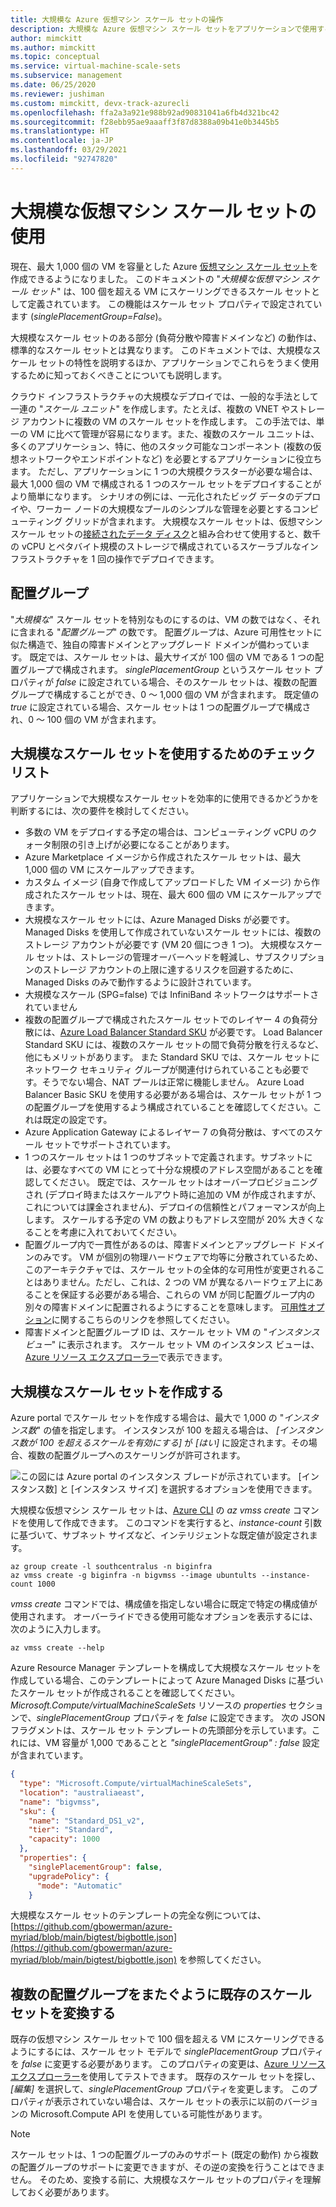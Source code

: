 ```yaml
---
title: 大規模な Azure 仮想マシン スケール セットの操作
description: 大規模な Azure 仮想マシン スケール セットをアプリケーションで使用するために知る必要があること。
author: mimckitt
ms.author: mimckitt
ms.topic: conceptual
ms.service: virtual-machine-scale-sets
ms.subservice: management
ms.date: 06/25/2020
ms.reviewer: jushiman
ms.custom: mimckitt, devx-track-azurecli
ms.openlocfilehash: ffa2a3a921e988b92ad90831041a6fb4d321bc42
ms.sourcegitcommit: f28ebb95ae9aaaff3f87d8388a09b41e0b3445b5
ms.translationtype: HT
ms.contentlocale: ja-JP
ms.lasthandoff: 03/29/2021
ms.locfileid: "92747820"
---
```

# <a name="working-with-large-virtual-machine-scale-sets"></a>大規模な仮想マシン スケール セットの使用
現在、最大 1,000 個の VM を容量とした Azure [仮想マシン スケール セット](./index.yml)を作成できるようになりました。 このドキュメントの "_大規模な仮想マシン スケール セット_" は、100 個を超える VM にスケーリングできるスケール セットとして定義されています。 この機能はスケール セット プロパティで設定されています (_singlePlacementGroup=False_)。 

大規模なスケール セットのある部分 (負荷分散や障害ドメインなど) の動作は、標準的なスケール セットとは異なります。 このドキュメントでは、大規模なスケール セットの特性を説明するほか、アプリケーションでこれらをうまく使用するために知っておくべきことについても説明します。 

クラウド インフラストラクチャの大規模なデプロイでは、一般的な手法として一連の "_スケール ユニット_" を作成します。たとえば、複数の VNET やストレージ アカウントに複数の VM のスケール セットを作成します。 この手法では、単一の VM に比べて管理が容易になります。また、複数のスケール ユニットは、多くのアプリケーション、特に、他のスタック可能なコンポーネント (複数の仮想ネットワークやエンドポイントなど) を必要とするアプリケーションに役立ちます。 ただし、アプリケーションに 1 つの大規模クラスターが必要な場合は、最大 1,000 個の VM で構成される 1 つのスケール セットをデプロイすることがより簡単になります。 シナリオの例には、一元化されたビッグ データのデプロイや、ワーカー ノードの大規模なプールのシンプルな管理を必要とするコンピューティング グリッドが含まれます。 大規模なスケール セットは、仮想マシン スケール セットの[接続されたデータ ディスク](virtual-machine-scale-sets-attached-disks.md)と組み合わせて使用すると、数千の vCPU とペタバイト規模のストレージで構成されているスケーラブルなインフラストラクチャを 1 回の操作でデプロイできます。

## <a name="placement-groups"></a>配置グループ 
"_大規模な_" スケール セットを特別なものにするのは、VM の数ではなく、それに含まれる "_配置グループ_" の数です。 配置グループは、Azure 可用性セットに似た構造で、独自の障害ドメインとアップグレード ドメインが備わっています。 既定では、スケール セットは、最大サイズが 100 個の VM である 1 つの配置グループで構成されます。 _singlePlacementGroup_ というスケール セット プロパティが _false_ に設定されている場合、そのスケール セットは、複数の配置グループで構成することができ、0 ～ 1,000 個の VM が含まれます。 既定値の _true_ に設定されている場合、スケール セットは 1 つの配置グループで構成され、0 ～ 100 個の VM が含まれます。

## <a name="checklist-for-using-large-scale-sets"></a>大規模なスケール セットを使用するためのチェックリスト
アプリケーションで大規模なスケール セットを効率的に使用できるかどうかを判断するには、次の要件を検討してください。

- 多数の VM をデプロイする予定の場合は、コンピューティング vCPU のクォータ制限の引き上げが必要になることがあります。 
- Azure Marketplace イメージから作成されたスケール セットは、最大 1,000 個の VM にスケールアップできます。
- カスタム イメージ (自身で作成してアップロードした VM イメージ) から作成されたスケール セットは、現在、最大 600 個の VM にスケールアップできます。
- 大規模なスケール セットには、Azure Managed Disks が必要です。 Managed Disks を使用して作成されていないスケール セットには、複数のストレージ アカウントが必要です (VM 20 個につき 1 つ)。 大規模なスケール セットは、ストレージの管理オーバーヘッドを軽減し、サブスクリプションのストレージ アカウントの上限に達するリスクを回避するために、Managed Disks のみで動作するように設計されています。 
- 大規模なスケール (SPG=false) では InfiniBand ネットワークはサポートされていません
- 複数の配置グループで構成されたスケール セットでのレイヤー 4 の負荷分散には、[Azure Load Balancer Standard SKU](../load-balancer/load-balancer-overview.md) が必要です。 Load Balancer Standard SKU には、複数のスケール セットの間で負荷分散を行えるなど、他にもメリットがあります。 また Standard SKU では、スケール セットにネットワーク セキュリティ グループが関連付けられていることも必要です。そうでない場合、NAT プールは正常に機能しません。 Azure Load Balancer Basic SKU を使用する必要がある場合は、スケール セットが 1 つの配置グループを使用するよう構成されていることを確認してください。これは既定の設定です。
- Azure Application Gateway によるレイヤー 7 の負荷分散は、すべてのスケール セットでサポートされています。
- 1 つのスケール セットは 1 つのサブネットで定義されます。サブネットには、必要なすべての VM にとって十分な規模のアドレス空間があることを確認してください。 既定では、スケール セットはオーバープロビジョニングされ (デプロイ時またはスケールアウト時に追加の VM が作成されますが、これについては課金されません)、デプロイの信頼性とパフォーマンスが向上します。 スケールする予定の VM の数よりもアドレス空間が 20% 大きくなることを考慮に入れておいてください。
- 配置グループ内で一貫性があるのは、障害ドメインとアップグレード ドメインのみです。 VM が個別の物理ハードウェアで均等に分散されているため、このアーキテクチャでは、スケール セットの全体的な可用性が変更されることはありません。ただし、これは、2 つの VM が異なるハードウェア上にあることを保証する必要がある場合、これらの VM が同じ配置グループ内の別々の障害ドメインに配置されるようにすることを意味します。 [可用性オプション](../virtual-machines/availability.md)に関するこちらのリンクを参照してください。 
- 障害ドメインと配置グループ ID は、スケール セット VM の "_インスタンス ビュー_" に表示されます。 スケール セット VM のインスタンス ビューは、[Azure リソース エクスプローラー](https://resources.azure.com/)で表示できます。

## <a name="creating-a-large-scale-set"></a>大規模なスケール セットを作成する
Azure portal でスケール セットを作成する場合は、最大で 1,000 の "*インスタンス数*" の値を指定します。 インスタンスが 100 を超える場合は、 *[インスタンス数が 100 を超えるスケールを有効にする]* が *[はい]* に設定されます。その場合、複数の配置グループへのスケーリングが許可されます。 

![この図には Azure portal のインスタンス ブレードが示されています。 [インスタンス数] と [インスタンス サイズ] を選択するオプションを使用できます。](./media/virtual-machine-scale-sets-placement-groups/portal-large-scale.png)

大規模な仮想マシン スケール セットは、[Azure CLI](https://github.com/Azure/azure-cli) の _az vmss create_ コマンドを使用して作成できます。 このコマンドを実行すると、_instance-count_ 引数に基づいて、サブネット サイズなど、インテリジェントな既定値が設定されます。

```azurecli
az group create -l southcentralus -n biginfra
az vmss create -g biginfra -n bigvmss --image ubuntults --instance-count 1000
```

_vmss create_ コマンドでは、構成値を指定しない場合に既定で特定の構成値が使用されます。 オーバーライドできる使用可能なオプションを表示するには、次のように入力します。

```azurecli
az vmss create --help
```

Azure Resource Manager テンプレートを構成して大規模なスケール セットを作成している場合、このテンプレートによって Azure Managed Disks に基づいたスケール セットが作成されることを確認してください。 _Microsoft.Compute/virtualMachineScaleSets_ リソースの _properties_ セクションで、_singlePlacementGroup_ プロパティを _false_ に設定できます。 次の JSON フラグメントは、スケール セット テンプレートの先頭部分を示しています。これには、VM 容量が 1,000 であることと _"singlePlacementGroup" : false_ 設定が含まれています。

```json
{
  "type": "Microsoft.Compute/virtualMachineScaleSets",
  "location": "australiaeast",
  "name": "bigvmss",
  "sku": {
    "name": "Standard_DS1_v2",
    "tier": "Standard",
    "capacity": 1000
  },
  "properties": {
    "singlePlacementGroup": false,
    "upgradePolicy": {
      "mode": "Automatic"
    }
```

大規模なスケール セットのテンプレートの完全な例については、[https://github.com/gbowerman/azure-myriad/blob/main/bigtest/bigbottle.json](https://github.com/gbowerman/azure-myriad/blob/main/bigtest/bigbottle.json) を参照してください。

## <a name="converting-an-existing-scale-set-to-span-multiple-placement-groups"></a>複数の配置グループをまたぐように既存のスケール セットを変換する
既存の仮想マシン スケール セットで 100 個を超える VM にスケーリングできるようにするには、スケール セット モデルで _singlePlacementGroup_ プロパティを _false_ に変更する必要があります。 このプロパティの変更は、[Azure リソース エクスプローラー](https://resources.azure.com/)を使用してテストできます。 既存のスケール セットを探し、 _[編集]_ を選択して、_singlePlacementGroup_ プロパティを変更します。 このプロパティが表示されていない場合は、スケール セットの表示に以前のバージョンの Microsoft.Compute API を使用している可能性があります。

> [!NOTE]
> スケール セットは、1 つの配置グループのみのサポート (既定の動作) から複数の配置グループのサポートに変更できますが、その逆の変換を行うことはできません。 そのため、変換する前に、大規模なスケール セットのプロパティを理解しておく必要があります。
